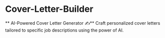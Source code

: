 # Cover-Letter-Builder
** AI-Powered Cover Letter Generator ✍️**  Craft personalized cover letters tailored to specific job descriptions using the power of AI.  
